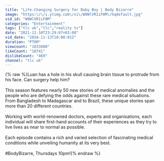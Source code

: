 ```yaml
---
title: "Life-Changing Surgery for Baby Boy | Body Bizarre"
image: "https:\/\/i.ytimg.com\/vi\/W9WlVR1iF0M\/hqdefault.jpg"
vid_id: "W9WlVR1iF0M"
categories: "Entertainment"
tags: ["tlc uk","tlc","reality tv"]
date: "2021-11-10T23:29:07+03:00"
vid_date: "2016-11-13T18:00:01Z"
duration: "PT6M"
viewcount: "1033408"
likeCount: "10741"
dislikeCount: "469"
channel: "tlc uk"
---
```

{% raw %}Luan has a hole in his skull causing brain tissue to protrude from his face. Can surgery help him?<br /><br />This season features nearly 50 new stories of medical anomalies and the people who are defying the odds against these rare medical situations. From Bangladesh to Madagascar and to Brazil, these unique stories span more than 20 different countries.<br /><br />Working with world-renowned doctors, experts and organisations, each individual will share first-hand accounts of their experiences as they try to live lives as near to normal as possible. <br /><br />Each episode contains a rich and varied selection of fascinating medical conditions while unveiling humanity at its very best.<br /><br />#BodyBizarre, Thursdays 10pm!{% endraw %}
